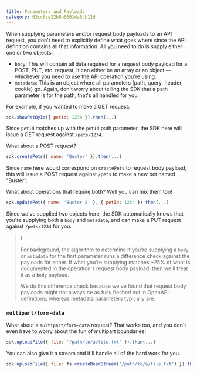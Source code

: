 ```yaml
---
title: Parameters and Payloads
category: 62cc6ce22b8b6601da6cb12d
---
```


When supplying parameters and/or request body payloads to an API request, you don't need to explicitly define what goes where since the API definition contains all that information. All you need to do is supply either one or two objects:

- `body`: This will contain all data required for a request body payload for a POST, PUT, etc. request. It can either be an array or an object — whichever you need to use the API operation you're using.
- `metadata`: This is an object where all parameters (path, query, header, cookie) go. Again, don't worry about telling the SDK that a path parameter is for the path, that's all handled for you.

For example, if you wanted to make a GET request:

```js
sdk.showPetById({ petId: 1234 }).then(...)
```

Since `petId` matches up with the `petId` path parameter, the SDK here will issue a GET request against `/pets/1234`.

What about a POST request?

```js
sdk.createPets({ name: 'Buster' }).then(...)
```

Since `name` here would correspond on `createPets` to request body payload, this will issue a POST request against `/pets` to make a new pet named "Buster".

What about operations that require both? Well you can mix them too!

```js
sdk.updatePet({ name: 'Buster 2' }, { petId: 1234 }).then(...)
```

Since we've supplied two objects here, the SDK automatically knows that you're supplying both a `body` and `metadata`, and can make a PUT request against `/pets/1234` for you.

> ℹ️
>
> For background, the algorithm to determine if you're supplying a `body` or `metadata` for the first parameter runs a difference check against the payloads for either. If what you're supplying matches +25% of what is documented in the operation's request body payload, then we'll treat it as a `body` payload.
>
> We do this difference check because we've found that request body payloads might not always be as fully fleshed out in OpenAPI definitions, whereas metadata parameters typically are.

### `multipart/form-data`

What about a `multipart/form-data` request? That works too, and you don't even have to worry about the fun of multipart boundaries!

```js
sdk.uploadFile({ file: '/path/to/a/file.txt' }).then(...)
```

You can also give it a stream and it'll handle all of the hard work for you.

```js
sdk.uploadFile({ file: fs.createReadStream('/path/to/a/file.txt') }).then(...)
```
